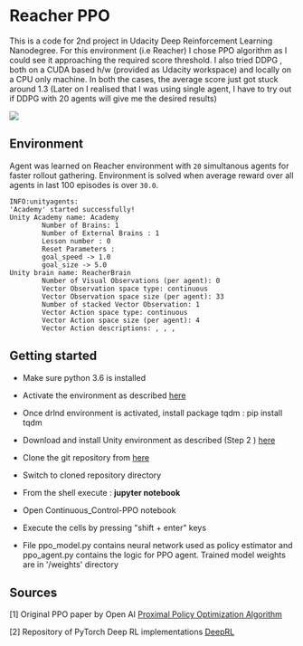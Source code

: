 # Reacher PPO

This is a code for 2nd project in Udacity Deep Reinforcement Learning Nanodegree. For this environment (i.e Reacher) I chose PPO algorithm as I could see it approaching the required score threshold. I also tried DDPG , both on a CUDA based h/w (provided as Udacity workspace) and locally on a CPU only machine. In both the cases, the average score just got stuck around 1.3 (Later on I realised that I was using single agent, I have to try out if DDPG with 20 agents will give me the desired results)

![](images/train_end.gif)

## Environment

Agent was learned on Reacher environment with `20` simultanous agents for faster rollout gathering. Environment is solved when average reward over all agents in last 100 episodes is over `30.0`. 

```
INFO:unityagents:
'Academy' started successfully!
Unity Academy name: Academy
        Number of Brains: 1
        Number of External Brains : 1
        Lesson number : 0
        Reset Parameters :
		goal_speed -> 1.0
		goal_size -> 5.0
Unity brain name: ReacherBrain
        Number of Visual Observations (per agent): 0
        Vector Observation space type: continuous
        Vector Observation space size (per agent): 33
        Number of stacked Vector Observation: 1
        Vector Action space type: continuous
        Vector Action space size (per agent): 4
        Vector Action descriptions: , , , 
```

## Getting started

* Make sure python 3.6 is installed
* Activate the environment as described [here](https://github.com/udacity/deep-reinforcement-learning#dependencies)
* Once drlnd environment is activated, install package tqdm : pip install tqdm
* Download and install Unity environment as described (Step 2 ) [here](https://github.com/udacity/deep-reinforcement-learning#dependencies  )

* Clone the git repository from [here](https://github.com/vimalkansal/DRLND_VKANSAL_PROJECT_2)
* Switch to cloned repository directory
* From the shell execute :   **jupyter notebook**
* Open Continuous_Control-PPO notebook
* Execute the cells by pressing "shift + enter" keys
* File ppo_model.py contains neural network used as policy estimator and ppo_agent.py contains the logic for PPO agent. Trained model weights are in '/weights' directory


## Sources

[1] Original PPO paper by Open AI [Proximal Policy Optimization Algorithm](https://arxiv.org/pdf/1707.06347.pdf)

[2] Repository of PyTorch Deep RL implementations [DeepRL](https://github.com/ShangtongZhang/DeepRL)